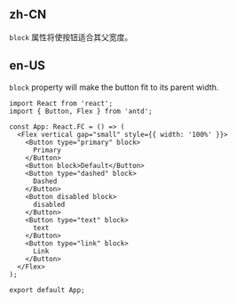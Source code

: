 ## zh-CN

`block` 属性将使按钮适合其父宽度。

## en-US

`block` property will make the button fit to its parent width.
```tsx
import React from 'react';
import { Button, Flex } from 'antd';

const App: React.FC = () => (
  <Flex vertical gap="small" style={{ width: '100%' }}>
    <Button type="primary" block>
      Primary
    </Button>
    <Button block>Default</Button>
    <Button type="dashed" block>
      Dashed
    </Button>
    <Button disabled block>
      disabled
    </Button>
    <Button type="text" block>
      text
    </Button>
    <Button type="link" block>
      Link
    </Button>
  </Flex>
);

export default App;
```
